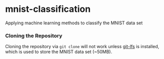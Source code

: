 # mnist-classification
Applying machine learning methods to classify the MNIST data set

### Cloning the Repository

Cloning the repository via `git clone` will not work unless [git-lfs](https://git-lfs.github.com/) is installed, which is used to store the MNIST data set (~50MB).
